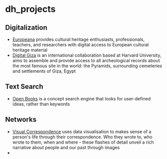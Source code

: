 # dh_projects
## Digitalization
- [Europeana](https://www.europeana.eu/) provides cultural heritage enthusiasts, professionals, teachers, and researchers with digital access to European cultural heritage material
- [Digital Giza](http://giza.fas.harvard.edu/) is an international collaboration based at Harvard University, aims to assemble and provide access to all archeological records about the most famous site in the world: the Pyramids, surrounding cemeteries and settlements of Giza, Egypt
## Text Search
- [Open Books](https://scholar.harvard.edu/stephenosadetz/digitalresearch) is a concept search engine that looks for user-defined ideas, rather than keywords
## Networks
- [Visual Correspondence](https://www.correspondence.ie/) uses data visualisation to makes sense of a person's life through their correspondence. Who they wrote to, who wrote to them, when and where - these flashes of detail unveil a rich narrative about people and our past through images
- 
